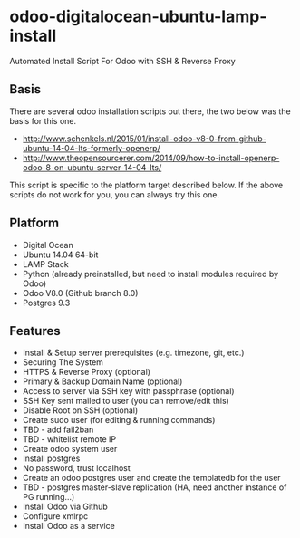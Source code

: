 # odoo-digitalocean-ubuntu-lamp-install
Automated Install Script For Odoo with SSH &amp; Reverse Proxy

## Basis
There are several odoo installation scripts out there, the two below was the basis for this one.
 * http://www.schenkels.nl/2015/01/install-odoo-v8-0-from-github-ubuntu-14-04-lts-formerly-openerp/
 * http://www.theopensourcerer.com/2014/09/how-to-install-openerp-odoo-8-on-ubuntu-server-14-04-lts/

This script is specific to the platform target described below. If the above scripts do not work for you, you can always try this one.

## Platform 
* Digital Ocean
 * Ubuntu 14.04 64-bit
 * LAMP Stack
 * Python (already preinstalled, but need to install modules required by Odoo)
* Odoo V8.0 (Github branch 8.0)
* Postgres 9.3

## Features
* Install & Setup server prerequisites (e.g. timezone, git, etc.)
* Securing The System
 * HTTPS & Reverse Proxy (optional)
 * Primary & Backup Domain Name (optional)
 * Access to server via SSH key with passphrase (optional)
  * SSH Key sent mailed to user (you can remove/edit this)
 * Disable Root on SSH (optional)
 * Create sudo user (for editing & running commands)
 * TBD - add fail2ban
 * TBD - whitelist remote IP
* Create odoo system user
* Install postgres
 * No password, trust localhost
 * Create an odoo postgres user and create the templatedb for the user
 * TBD - postgres master-slave replication (HA, need another instance of PG running...)
* Install Odoo via Github
* Configure xmlrpc
* Install Odoo as a service

